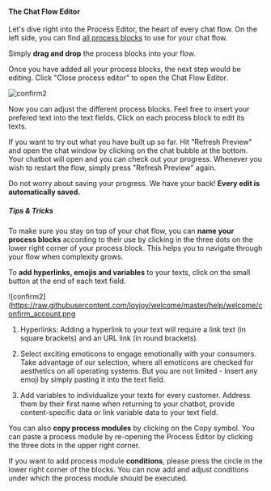 #### The Chat Flow Editor

Let's dive right into the Process Editor, the heart of every chat flow. On the left side, you can find [all process blocks](https://github.com/loyjoy/welcome/blob/master/documentation/process_building_blocks/PROCESS_BUILDING_BLOCKS.md) to use for your chat flow. 

Simply **drag and drop** the process blocks into your flow. 

Once you have added all your process blocks, the next step would be editing. Click "Close process editor" to open the Chat Flow Editor.

![confirm2](https://raw.githubusercontent.com/loyjoy/welcome/master/help/welcome/confirm_account.png)

Now you can adjust the different process blocks. Feel free to insert your prefered text into the text fields. Click on each process block to edit its texts. 

If you want to try out what you have built up so far. Hit "Refresh Preview" and open the chat window by clicking on the chat bubble at the bottom. Your chatbot will open and you can check out your progress. Whenever you wish to restart the flow, simply press "Refresh Preview" again.


Do not worry about saving your progress. We have your back! **Every edit is automatically saved.**


##### Tips & Tricks

To make sure you stay on top of your chat flow, you can **name your process blocks** according to their use by clicking in the three dots on the lower right corner of your process block. This helps you to navigate through your flow when complexity grows.

To **add hyperlinks, emojis and variables** to your texts, click on the small button at the end of each text field. 

![confirm2](https://raw.githubusercontent.com/loyjoy/welcome/master/help/welcome/confirm_account.png 

1. Hyperlinks: Adding a hyperlink to your text will require a link text (in square brackets) and an URL link (in round brackets).

2. Select exciting emoticons to engage emotionally with your consumers. Take advantage of our selection, where all emoticons are checked for aesthetics on all operating systems. But you are not limited - Insert any emoji by simply pasting it into the text field.

3. Add variables to individualize your texts for every customer. Address them by their first name when returning to your chatbot, provide content-specific data or link variable data to your text field. 

You can also **copy process modules** by clicking on the Copy symbol. You can paste a process module by re-opening the Process Editor by clicking the three dots in the upper right corner.


If you want to add process module **conditions**, please press the circle in the lower right corner of the blocks. You can now add and adjust conditions under which the process module should be executed.




